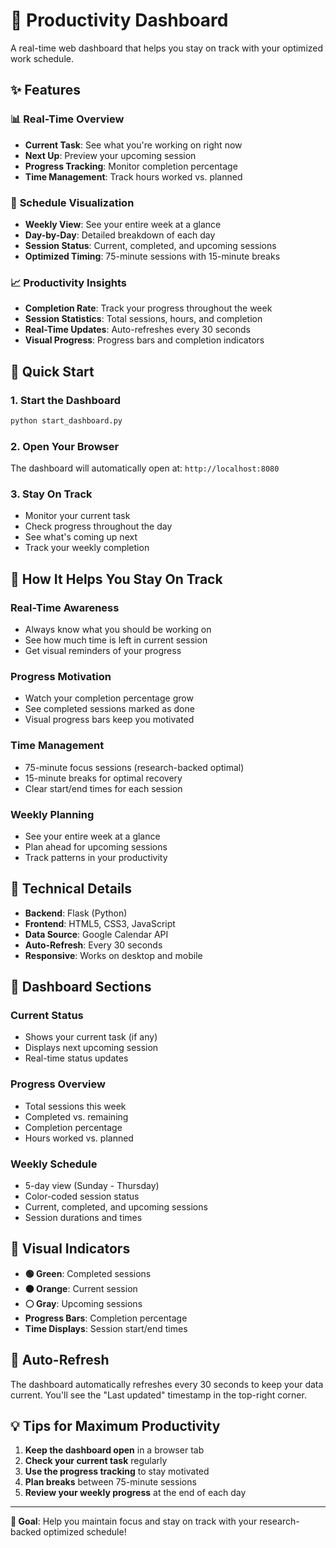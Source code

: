 # 🚀 Productivity Dashboard

A real-time web dashboard that helps you stay on track with your optimized work schedule.

## ✨ Features

### 📊 **Real-Time Overview**
- **Current Task**: See what you're working on right now
- **Next Up**: Preview your upcoming session
- **Progress Tracking**: Monitor completion percentage
- **Time Management**: Track hours worked vs. planned

### 📅 **Schedule Visualization**
- **Weekly View**: See your entire week at a glance
- **Day-by-Day**: Detailed breakdown of each day
- **Session Status**: Current, completed, and upcoming sessions
- **Optimized Timing**: 75-minute sessions with 15-minute breaks

### 📈 **Productivity Insights**
- **Completion Rate**: Track your progress throughout the week
- **Session Statistics**: Total sessions, hours, and completion
- **Real-Time Updates**: Auto-refreshes every 30 seconds
- **Visual Progress**: Progress bars and completion indicators

## 🚀 Quick Start

### 1. **Start the Dashboard**
```bash
python start_dashboard.py
```

### 2. **Open Your Browser**
The dashboard will automatically open at: `http://localhost:8080`

### 3. **Stay On Track**
- Monitor your current task
- Check progress throughout the day
- See what's coming up next
- Track your weekly completion

## 🎯 How It Helps You Stay On Track

### **Real-Time Awareness**
- Always know what you should be working on
- See how much time is left in current session
- Get visual reminders of your progress

### **Progress Motivation**
- Watch your completion percentage grow
- See completed sessions marked as done
- Visual progress bars keep you motivated

### **Time Management**
- 75-minute focus sessions (research-backed optimal)
- 15-minute breaks for optimal recovery
- Clear start/end times for each session

### **Weekly Planning**
- See your entire week at a glance
- Plan ahead for upcoming sessions
- Track patterns in your productivity

## 🔧 Technical Details

- **Backend**: Flask (Python)
- **Frontend**: HTML5, CSS3, JavaScript
- **Data Source**: Google Calendar API
- **Auto-Refresh**: Every 30 seconds
- **Responsive**: Works on desktop and mobile

## 📱 Dashboard Sections

### **Current Status**
- Shows your current task (if any)
- Displays next upcoming session
- Real-time status updates

### **Progress Overview**
- Total sessions this week
- Completed vs. remaining
- Completion percentage
- Hours worked vs. planned

### **Weekly Schedule**
- 5-day view (Sunday - Thursday)
- Color-coded session status
- Current, completed, and upcoming sessions
- Session durations and times

## 🎨 Visual Indicators

- **🟢 Green**: Completed sessions
- **🟠 Orange**: Current session
- **⚪ Gray**: Upcoming sessions
- **Progress Bars**: Completion percentage
- **Time Displays**: Session start/end times

## 🔄 Auto-Refresh

The dashboard automatically refreshes every 30 seconds to keep your data current. You'll see the "Last updated" timestamp in the top-right corner.

## 💡 Tips for Maximum Productivity

1. **Keep the dashboard open** in a browser tab
2. **Check your current task** regularly
3. **Use the progress tracking** to stay motivated
4. **Plan breaks** between 75-minute sessions
5. **Review your weekly progress** at the end of each day

---

**🎯 Goal**: Help you maintain focus and stay on track with your research-backed optimized schedule!
